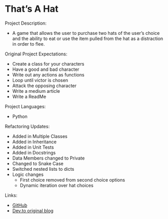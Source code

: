 
# That’s A Hat

Project Description: 
- A game that allows the user to purchase two hats of the user’s choice and the ability to eat or use the item pulled from the hat as a distraction in order to flee.

Original Project Expectations:
- Create a class for your characters
- Have a good and bad character
- Write out any actions as functions
- Loop until victor is chosen
- Attack the opposing character
- Write a medium article
- Write a ReadMe 

Project Languages: 
- Python

Refactoring Updates:
- Added in Multiple Classes
- Added in Inheritance
- Added in Unit Tests
- Added in Docstrings
- Data Members changed to Private
- Changed to Snake Case
- Switched nested lists to dicts
- Logic changes
  - First choice removed from second choice options
  - Dynamic iteration over hat choices

Links:
- [GitHub](https://github.com/Meg-Div/RPG-Terminal-Game)
- [Dev.to original blog](https://dev.to/megdiv/thats-a-hat-57gn)